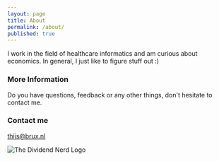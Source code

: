 ```yaml
---
layout: page
title: About
permalink: /about/
published: true
---
```


I work in the field of healthcare informatics and am curious about economics. In general, I just like to figure stuff out :)

### More Information

Do you have questions, feedback or any other things, don't hesitate to contact me.

### Contact me

[thijs@brux.nl](mailto:thijs@brux.nl)

![The Dividend Nerd Logo]({{site.baseurl}}/https://raw.githubusercontent.com/tvbrux/tvbrux.github.io/master/images/logo-2.png)
